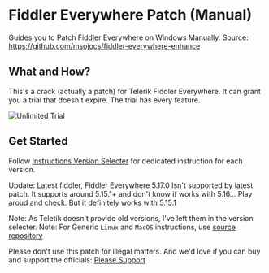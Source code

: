 # Fiddler Everywhere Patch (Manual)
Guides you to Patch Fiddler Everywhere on Windows Manually. Source: https://github.com/msojocs/fiddler-everywhere-enhance

## What and How?
This's a crack (actually a patch) for Telerik Fiddler Everywhere. It can grant you a trial that doesn't expire. The trial has every feature. 

![Unlimited Trial](https://github.com/user-attachments/assets/e9c83778-27fa-456a-96e6-07bb0cd7f4ad)

## Get Started
Follow [Instructions Version Selecter](/instructions/version-selecter.md) for dedicated instruction for each version.

Update: Latest fiddler, Fiddler Everywhere 5.17.0 Isn't supported by latest patch. It supports around 5.15.1+ and don't know if works with 5.16... Play aroud and check. But it definitely works with 5.15.1 

Note: As Teletik doesn't provide old versions, I've left them in the version selecter. 
Note: For Generic `Linux` and `MacOS` instructions, use [source repository](https://github.com/msojocs/fiddler-everywhere-enhance)

Please don't use this patch for illegal matters. And we'd love if you can buy and support the officials: [Please Support](https://www.telerik.com/purchase/fiddler)
